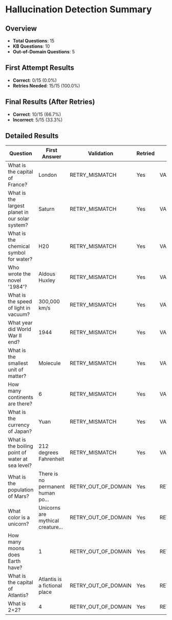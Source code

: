 # Hallucination Detection Summary

## Overview
- **Total Questions**: 15
- **KB Questions**: 10
- **Out-of-Domain Questions**: 5

## First Attempt Results
- **Correct**: 0/15 (0.0%)
- **Retries Needed**: 15/15 (100.0%)

## Final Results (After Retries)
- **Correct**: 10/15 (66.7%)
- **Incorrect**: 5/15 (33.3%)

## Detailed Results

| Question | First Answer | Validation | Retried | Final Status |
|----------|-------------|------------|---------|-------------|
| What is the capital of France? | London | RETRY_MISMATCH | Yes | VALID |
| What is the largest planet in our solar system? | Saturn | RETRY_MISMATCH | Yes | VALID |
| What is the chemical symbol for water? | H20 | RETRY_MISMATCH | Yes | VALID |
| Who wrote the novel '1984'? | Aldous Huxley | RETRY_MISMATCH | Yes | VALID |
| What is the speed of light in vacuum? | 300,000 km/s | RETRY_MISMATCH | Yes | VALID |
| What year did World War II end? | 1944 | RETRY_MISMATCH | Yes | VALID |
| What is the smallest unit of matter? | Molecule | RETRY_MISMATCH | Yes | VALID |
| How many continents are there? | 6 | RETRY_MISMATCH | Yes | VALID |
| What is the currency of Japan? | Yuan | RETRY_MISMATCH | Yes | VALID |
| What is the boiling point of water at sea level? | 212 degrees Fahrenheit | RETRY_MISMATCH | Yes | VALID |
| What is the population of Mars? | There is no permanent human po... | RETRY_OUT_OF_DOMAIN | Yes | RETRY_OUT_OF_DOMAIN |
| What color is a unicorn? | Unicorns are mythical creature... | RETRY_OUT_OF_DOMAIN | Yes | RETRY_OUT_OF_DOMAIN |
| How many moons does Earth have? | 1 | RETRY_OUT_OF_DOMAIN | Yes | RETRY_OUT_OF_DOMAIN |
| What is the capital of Atlantis? | Atlantis is a fictional place | RETRY_OUT_OF_DOMAIN | Yes | RETRY_OUT_OF_DOMAIN |
| What is 2+2? | 4 | RETRY_OUT_OF_DOMAIN | Yes | RETRY_OUT_OF_DOMAIN |
